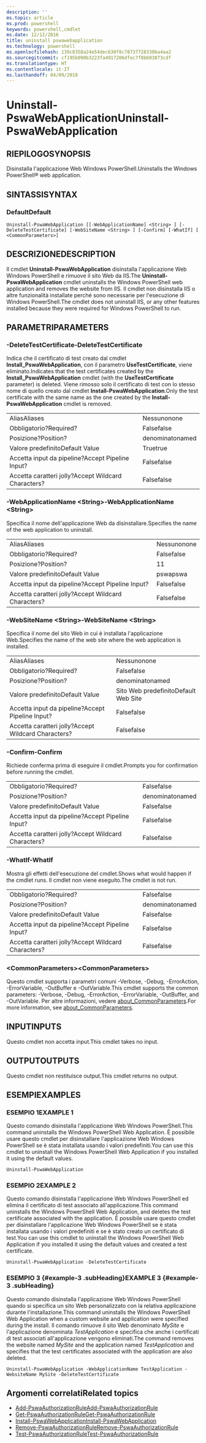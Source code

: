 ```yaml
---
description: ''
ms.topic: article
ms.prod: powershell
keywords: powershell,cmdlet
ms.date: 12/12/2016
title: uninstall pswawebapplication
ms.technology: powershell
ms.openlocfilehash: 139c8358a24e54dec630f8c78737728330ba4aa2
ms.sourcegitcommit: cf195b090b3223fa4917206dfec7f0b603873cdf
ms.translationtype: HT
ms.contentlocale: it-IT
ms.lasthandoff: 04/09/2018
---
```

# <a name="uninstall-pswawebapplication"></a><span data-ttu-id="cf146-103">Uninstall-PswaWebApplication</span><span class="sxs-lookup"><span data-stu-id="cf146-103">Uninstall-PswaWebApplication</span></span>

## <a name="synopsis"></a><span data-ttu-id="cf146-104">RIEPILOGO</span><span class="sxs-lookup"><span data-stu-id="cf146-104">SYNOPSIS</span></span>

<span data-ttu-id="cf146-105">Disinstalla l'applicazione Web Windows PowerShell.</span><span class="sxs-lookup"><span data-stu-id="cf146-105">Uninstalls the Windows PowerShell® web application.</span></span>

## <a name="syntax"></a><span data-ttu-id="cf146-106">SINTASSI</span><span class="sxs-lookup"><span data-stu-id="cf146-106">SYNTAX</span></span>

### <a name="default"></a><span data-ttu-id="cf146-107">Default</span><span class="sxs-lookup"><span data-stu-id="cf146-107">Default</span></span>
```
Uninstall-PswaWebApplication [[-WebApplicationName] <String> ] [-DeleteTestCertificate] [-WebSiteName <String> ] [-Confirm] [-WhatIf] [ <CommonParameters>]
```

## <a name="description"></a><span data-ttu-id="cf146-108">DESCRIZIONE</span><span class="sxs-lookup"><span data-stu-id="cf146-108">DESCRIPTION</span></span>

<span data-ttu-id="cf146-109">Il cmdlet **Uninstall-PswaWebApplication** disinstalla l'applicazione Web Windows PowerShell e rimuove il sito Web da IIS.</span><span class="sxs-lookup"><span data-stu-id="cf146-109">The **Uninstall-PswaWebApplication** cmdlet uninstalls the Windows PowerShell web application and removes the website from IIS.</span></span> <span data-ttu-id="cf146-110">Il cmdlet non disinstalla IIS o altre funzionalità installate perché sono necessarie per l'esecuzione di Windows PowerShell.</span><span class="sxs-lookup"><span data-stu-id="cf146-110">The cmdlet does not uninstall IIS, or any other features installed because they were required for Windows PowerShell to run.</span></span>

## <a name="parameters"></a><span data-ttu-id="cf146-111">PARAMETRI</span><span class="sxs-lookup"><span data-stu-id="cf146-111">PARAMETERS</span></span>

### <a name="-deletetestcertificate"></a><span data-ttu-id="cf146-112">-DeleteTestCertificate</span><span class="sxs-lookup"><span data-stu-id="cf146-112">-DeleteTestCertificate</span></span>

<span data-ttu-id="cf146-113">Indica che il certificato di test creato dal cmdlet **Install\_PswaWebApplication**, con il parametro **UseTestCertificate**, viene eliminato.</span><span class="sxs-lookup"><span data-stu-id="cf146-113">Indicates that the test certificates created by the **Install\_PswaWebApplication** cmdlet (with the **UseTestCertificate** parameter) is deleted.</span></span>
<span data-ttu-id="cf146-114">Viene rimosso solo il certificato di test con lo stesso nome di quello creato dal cmdlet **Install-PswaWebApplication**.</span><span class="sxs-lookup"><span data-stu-id="cf146-114">Only the test certificate with the same name as the one created by the **Install-PswaWebApplication** cmdlet is removed.</span></span>

|||
|-|-|
| <span data-ttu-id="cf146-115">Alias</span><span class="sxs-lookup"><span data-stu-id="cf146-115">Aliases</span></span>                              | <span data-ttu-id="cf146-116">Nessuno</span><span class="sxs-lookup"><span data-stu-id="cf146-116">none</span></span>                                 |
| <span data-ttu-id="cf146-117">Obbligatorio?</span><span class="sxs-lookup"><span data-stu-id="cf146-117">Required?</span></span>                            | <span data-ttu-id="cf146-118">False</span><span class="sxs-lookup"><span data-stu-id="cf146-118">false</span></span>                                |
| <span data-ttu-id="cf146-119">Posizione?</span><span class="sxs-lookup"><span data-stu-id="cf146-119">Position?</span></span>                            | <span data-ttu-id="cf146-120">denominato</span><span class="sxs-lookup"><span data-stu-id="cf146-120">named</span></span>                                |
| <span data-ttu-id="cf146-121">Valore predefinito</span><span class="sxs-lookup"><span data-stu-id="cf146-121">Default Value</span></span>                        | <span data-ttu-id="cf146-122">True</span><span class="sxs-lookup"><span data-stu-id="cf146-122">true</span></span>                                 |
| <span data-ttu-id="cf146-123">Accetta input da pipeline?</span><span class="sxs-lookup"><span data-stu-id="cf146-123">Accept Pipeline Input?</span></span>               | <span data-ttu-id="cf146-124">False</span><span class="sxs-lookup"><span data-stu-id="cf146-124">false</span></span>                                |
| <span data-ttu-id="cf146-125">Accetta caratteri jolly?</span><span class="sxs-lookup"><span data-stu-id="cf146-125">Accept Wildcard Characters?</span></span>          | <span data-ttu-id="cf146-126">False</span><span class="sxs-lookup"><span data-stu-id="cf146-126">false</span></span>                                |

### <a name="-webapplicationname-ltstringgt"></a><span data-ttu-id="cf146-127">-WebApplicationName &lt;String&gt;</span><span class="sxs-lookup"><span data-stu-id="cf146-127">-WebApplicationName &lt;String&gt;</span></span>

<span data-ttu-id="cf146-128">Specifica il nome dell'applicazione Web da disinstallare.</span><span class="sxs-lookup"><span data-stu-id="cf146-128">Specifies the name of the web application to uninstall.</span></span>

|||
|-|-|
| <span data-ttu-id="cf146-129">Alias</span><span class="sxs-lookup"><span data-stu-id="cf146-129">Aliases</span></span>                              | <span data-ttu-id="cf146-130">Nessuno</span><span class="sxs-lookup"><span data-stu-id="cf146-130">none</span></span>                                 |
| <span data-ttu-id="cf146-131">Obbligatorio?</span><span class="sxs-lookup"><span data-stu-id="cf146-131">Required?</span></span>                            | <span data-ttu-id="cf146-132">False</span><span class="sxs-lookup"><span data-stu-id="cf146-132">false</span></span>                                |
| <span data-ttu-id="cf146-133">Posizione?</span><span class="sxs-lookup"><span data-stu-id="cf146-133">Position?</span></span>                            | <span data-ttu-id="cf146-134">1</span><span class="sxs-lookup"><span data-stu-id="cf146-134">1</span></span>                                    |
| <span data-ttu-id="cf146-135">Valore predefinito</span><span class="sxs-lookup"><span data-stu-id="cf146-135">Default Value</span></span>                        | <span data-ttu-id="cf146-136">pswa</span><span class="sxs-lookup"><span data-stu-id="cf146-136">pswa</span></span>                                 |
| <span data-ttu-id="cf146-137">Accetta input da pipeline?</span><span class="sxs-lookup"><span data-stu-id="cf146-137">Accept Pipeline Input?</span></span>               | <span data-ttu-id="cf146-138">False</span><span class="sxs-lookup"><span data-stu-id="cf146-138">false</span></span>                                |
| <span data-ttu-id="cf146-139">Accetta caratteri jolly?</span><span class="sxs-lookup"><span data-stu-id="cf146-139">Accept Wildcard Characters?</span></span>          | <span data-ttu-id="cf146-140">False</span><span class="sxs-lookup"><span data-stu-id="cf146-140">false</span></span>                                |

### <a name="-websitename-ltstringgt"></a><span data-ttu-id="cf146-141">-WebSiteName &lt;String&gt;</span><span class="sxs-lookup"><span data-stu-id="cf146-141">-WebSiteName &lt;String&gt;</span></span>

<span data-ttu-id="cf146-142">Specifica il nome del sito Web in cui è installata l'applicazione Web.</span><span class="sxs-lookup"><span data-stu-id="cf146-142">Specifies the name of the web site where the web application is installed.</span></span>

|||
|-|-|
| <span data-ttu-id="cf146-143">Alias</span><span class="sxs-lookup"><span data-stu-id="cf146-143">Aliases</span></span>                              | <span data-ttu-id="cf146-144">Nessuno</span><span class="sxs-lookup"><span data-stu-id="cf146-144">none</span></span>                                 |
| <span data-ttu-id="cf146-145">Obbligatorio?</span><span class="sxs-lookup"><span data-stu-id="cf146-145">Required?</span></span>                            | <span data-ttu-id="cf146-146">False</span><span class="sxs-lookup"><span data-stu-id="cf146-146">false</span></span>                                |
| <span data-ttu-id="cf146-147">Posizione?</span><span class="sxs-lookup"><span data-stu-id="cf146-147">Position?</span></span>                            | <span data-ttu-id="cf146-148">denominato</span><span class="sxs-lookup"><span data-stu-id="cf146-148">named</span></span>                                |
| <span data-ttu-id="cf146-149">Valore predefinito</span><span class="sxs-lookup"><span data-stu-id="cf146-149">Default Value</span></span>                        | <span data-ttu-id="cf146-150">Sito Web predefinito</span><span class="sxs-lookup"><span data-stu-id="cf146-150">Default Web Site</span></span>                     |
| <span data-ttu-id="cf146-151">Accetta input da pipeline?</span><span class="sxs-lookup"><span data-stu-id="cf146-151">Accept Pipeline Input?</span></span>               | <span data-ttu-id="cf146-152">False</span><span class="sxs-lookup"><span data-stu-id="cf146-152">false</span></span>                                |
| <span data-ttu-id="cf146-153">Accetta caratteri jolly?</span><span class="sxs-lookup"><span data-stu-id="cf146-153">Accept Wildcard Characters?</span></span>          | <span data-ttu-id="cf146-154">False</span><span class="sxs-lookup"><span data-stu-id="cf146-154">false</span></span>                                |

### <a name="-confirm"></a><span data-ttu-id="cf146-155">-Confirm</span><span class="sxs-lookup"><span data-stu-id="cf146-155">-Confirm</span></span>

<span data-ttu-id="cf146-156">Richiede conferma prima di eseguire il cmdlet.</span><span class="sxs-lookup"><span data-stu-id="cf146-156">Prompts you for confirmation before running the cmdlet.</span></span>

|||
|-|-|
| <span data-ttu-id="cf146-157">Obbligatorio?</span><span class="sxs-lookup"><span data-stu-id="cf146-157">Required?</span></span>                            | <span data-ttu-id="cf146-158">False</span><span class="sxs-lookup"><span data-stu-id="cf146-158">false</span></span>                                |
| <span data-ttu-id="cf146-159">Posizione?</span><span class="sxs-lookup"><span data-stu-id="cf146-159">Position?</span></span>                            | <span data-ttu-id="cf146-160">denominato</span><span class="sxs-lookup"><span data-stu-id="cf146-160">named</span></span>                                |
| <span data-ttu-id="cf146-161">Valore predefinito</span><span class="sxs-lookup"><span data-stu-id="cf146-161">Default Value</span></span>                        | <span data-ttu-id="cf146-162">False</span><span class="sxs-lookup"><span data-stu-id="cf146-162">false</span></span>                                |
| <span data-ttu-id="cf146-163">Accetta input da pipeline?</span><span class="sxs-lookup"><span data-stu-id="cf146-163">Accept Pipeline Input?</span></span>               | <span data-ttu-id="cf146-164">False</span><span class="sxs-lookup"><span data-stu-id="cf146-164">false</span></span>                                |
| <span data-ttu-id="cf146-165">Accetta caratteri jolly?</span><span class="sxs-lookup"><span data-stu-id="cf146-165">Accept Wildcard Characters?</span></span>          | <span data-ttu-id="cf146-166">False</span><span class="sxs-lookup"><span data-stu-id="cf146-166">false</span></span>                                |

### <a name="-whatif"></a><span data-ttu-id="cf146-167">-WhatIf</span><span class="sxs-lookup"><span data-stu-id="cf146-167">-WhatIf</span></span>

<span data-ttu-id="cf146-168">Mostra gli effetti dell'esecuzione del cmdlet.</span><span class="sxs-lookup"><span data-stu-id="cf146-168">Shows what would happen if the cmdlet runs.</span></span>
<span data-ttu-id="cf146-169">Il cmdlet non viene eseguito.</span><span class="sxs-lookup"><span data-stu-id="cf146-169">The cmdlet is not run.</span></span>

|||
|-|-|
| <span data-ttu-id="cf146-170">Obbligatorio?</span><span class="sxs-lookup"><span data-stu-id="cf146-170">Required?</span></span>                            | <span data-ttu-id="cf146-171">False</span><span class="sxs-lookup"><span data-stu-id="cf146-171">false</span></span>                                |
| <span data-ttu-id="cf146-172">Posizione?</span><span class="sxs-lookup"><span data-stu-id="cf146-172">Position?</span></span>                            | <span data-ttu-id="cf146-173">denominato</span><span class="sxs-lookup"><span data-stu-id="cf146-173">named</span></span>                                |
| <span data-ttu-id="cf146-174">Valore predefinito</span><span class="sxs-lookup"><span data-stu-id="cf146-174">Default Value</span></span>                        | <span data-ttu-id="cf146-175">False</span><span class="sxs-lookup"><span data-stu-id="cf146-175">false</span></span>                                |
| <span data-ttu-id="cf146-176">Accetta input da pipeline?</span><span class="sxs-lookup"><span data-stu-id="cf146-176">Accept Pipeline Input?</span></span>               | <span data-ttu-id="cf146-177">False</span><span class="sxs-lookup"><span data-stu-id="cf146-177">false</span></span>                                |
| <span data-ttu-id="cf146-178">Accetta caratteri jolly?</span><span class="sxs-lookup"><span data-stu-id="cf146-178">Accept Wildcard Characters?</span></span>          | <span data-ttu-id="cf146-179">False</span><span class="sxs-lookup"><span data-stu-id="cf146-179">false</span></span>                                |

### <a name="ltcommonparametersgt"></a><span data-ttu-id="cf146-180">&lt;CommonParameters&gt;</span><span class="sxs-lookup"><span data-stu-id="cf146-180">&lt;CommonParameters&gt;</span></span>

<span data-ttu-id="cf146-181">Questo cmdlet supporta i parametri comuni -Verbose, -Debug, -ErrorAction, -ErrorVariable, -OutBuffer e -OutVariable.</span><span class="sxs-lookup"><span data-stu-id="cf146-181">This cmdlet supports the common parameters: -Verbose, -Debug, -ErrorAction, -ErrorVariable, -OutBuffer, and -OutVariable.</span></span>
<span data-ttu-id="cf146-182">Per altre informazioni, vedere [about_CommonParameters](http://go.microsoft.com/fwlink/p/?LinkID=113216).</span><span class="sxs-lookup"><span data-stu-id="cf146-182">For more information, see [about_CommonParameters](http://go.microsoft.com/fwlink/p/?LinkID=113216).</span></span>

## <a name="inputs"></a><span data-ttu-id="cf146-183">INPUT</span><span class="sxs-lookup"><span data-stu-id="cf146-183">INPUTS</span></span>

<span data-ttu-id="cf146-184">Questo cmdlet non accetta input.</span><span class="sxs-lookup"><span data-stu-id="cf146-184">This cmdlet takes no input.</span></span>

## <a name="outputs"></a><span data-ttu-id="cf146-185">OUTPUT</span><span class="sxs-lookup"><span data-stu-id="cf146-185">OUTPUTS</span></span>

<span data-ttu-id="cf146-186">Questo cmdlet non restituisce output.</span><span class="sxs-lookup"><span data-stu-id="cf146-186">This cmdlet returns no output.</span></span>

## <a name="examples"></a><span data-ttu-id="cf146-187">ESEMPI</span><span class="sxs-lookup"><span data-stu-id="cf146-187">EXAMPLES</span></span>

### <a name="example-1"></a><span data-ttu-id="cf146-188">ESEMPIO 1</span><span class="sxs-lookup"><span data-stu-id="cf146-188">EXAMPLE 1</span></span>

<span data-ttu-id="cf146-189">Questo comando disinstalla l'applicazione Web Windows PowerShell.</span><span class="sxs-lookup"><span data-stu-id="cf146-189">This command uninstalls the Windows PowerShell Web Application.</span></span>
<span data-ttu-id="cf146-190">È possibile usare questo cmdlet per disinstallare l'applicazione Web Windows PowerShell se è stata installata usando i valori predefiniti.</span><span class="sxs-lookup"><span data-stu-id="cf146-190">You can use this cmdlet to uninstall the Windows PowerShell Web Application if you installed it using the default values.</span></span>

```PowerShell
Uninstall-PswaWebApplication
```

### <a name="example-2"></a><span data-ttu-id="cf146-191">ESEMPIO 2</span><span class="sxs-lookup"><span data-stu-id="cf146-191">EXAMPLE 2</span></span>

<span data-ttu-id="cf146-192">Questo comando disinstalla l'applicazione Web Windows PowerShell ed elimina il certificato di test associato all'applicazione.</span><span class="sxs-lookup"><span data-stu-id="cf146-192">This command uninstalls the Windows PowerShell Web Application, and deletes the test certificate associated with the application.</span></span>
<span data-ttu-id="cf146-193">È possibile usare questo cmdlet per disinstallare l'applicazione Web Windows PowerShell se è stata installata usando i valori predefiniti e se è stato creato un certificato di test.</span><span class="sxs-lookup"><span data-stu-id="cf146-193">You can use this cmdlet to uninstall the Windows PowerShell Web Application if you installed it using the default values and created a test certificate.</span></span>

```PowerShell
Uninstall-PswaWebApplication -DeleteTestCertificate
```

### <a name="example-3-example-3-subheading"></a><span data-ttu-id="cf146-194">ESEMPIO 3 {#example-3 .subHeading}</span><span class="sxs-lookup"><span data-stu-id="cf146-194">EXAMPLE 3 {#example-3 .subHeading}</span></span>

<span data-ttu-id="cf146-195">Questo comando disinstalla l'applicazione Web Windows PowerShell quando si specifica un sito Web personalizzato con la relativa applicazione durante l'installazione.</span><span class="sxs-lookup"><span data-stu-id="cf146-195">This command uninstalls the Windows PowerShell Web Application when a custom website and application were specified during the install.</span></span>
<span data-ttu-id="cf146-196">Il comando rimuove il sito Web denominato *MySite* e l'applicazione denominata *TestApplication* e specifica che anche i certificati di test associati all'applicazione vengono eliminati.</span><span class="sxs-lookup"><span data-stu-id="cf146-196">The command removes the website named *MySite* and the application named *TestApplication* and specifies that the test certificates associated with the application are also deleted.</span></span>

```
Uninstall-PswaWebApplication -WebApplicationName TestApplication -WebsiteName MySite -DeleteTestCertificate
```

## <a name="related-topics"></a><span data-ttu-id="cf146-197">Argomenti correlati</span><span class="sxs-lookup"><span data-stu-id="cf146-197">Related topics</span></span>

- [<span data-ttu-id="cf146-198">Add-PswaAuthorizationRule</span><span class="sxs-lookup"><span data-stu-id="cf146-198">Add-PswaAuthorizationRule</span></span>](add-pswaauthorizationrule.md)
- [<span data-ttu-id="cf146-199">Get-PswaAuthorizationRule</span><span class="sxs-lookup"><span data-stu-id="cf146-199">Get-PswaAuthorizationRule</span></span>](get-pswaauthorizationrule.md)
- [<span data-ttu-id="cf146-200">Install-PswaWebApplication</span><span class="sxs-lookup"><span data-stu-id="cf146-200">Install-PswaWebApplication</span></span>](install-pswawebapplication.md)
- [<span data-ttu-id="cf146-201">Remove-PswaAuthorizationRule</span><span class="sxs-lookup"><span data-stu-id="cf146-201">Remove-PswaAuthorizationRule</span></span>](remove-pswaauthorizationrule.md)
- [<span data-ttu-id="cf146-202">Test-PswaAuthorizationRule</span><span class="sxs-lookup"><span data-stu-id="cf146-202">Test-PswaAuthorizationRule</span></span>](test-pswaauthorizationrule.md)